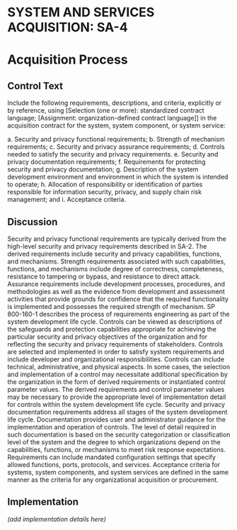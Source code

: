# SYSTEM AND SERVICES ACQUISITION: SA-4
# Acquisition Process

## Control Text

Include the following requirements, descriptions, and criteria, explicitly or by reference, using [Selection (one or more): standardized contract language; [Assignment: organization-defined contract language]] in the acquisition contract for the system, system component, or system service:

a. Security and privacy functional requirements;
b. Strength of mechanism requirements;
c. Security and privacy assurance requirements;
d. Controls needed to satisfy the security and privacy requirements.
e. Security and privacy documentation requirements;
f. Requirements for protecting security and privacy documentation;
g. Description of the system development environment and environment in which the system is intended to operate;
h. Allocation of responsibility or identification of parties responsible for information security, privacy, and supply chain risk management; and
i. Acceptance criteria.

## Discussion

Security and privacy functional requirements are typically derived from the high-level security and privacy requirements described in SA-2. The derived requirements include security and privacy capabilities, functions, and mechanisms. Strength requirements associated with such capabilities, functions, and mechanisms include degree of correctness, completeness, resistance to tampering or bypass, and resistance to direct attack. Assurance requirements include development processes, procedures, and methodologies as well as the evidence from development and assessment activities that provide grounds for confidence that the required functionality is implemented and possesses the required strength of mechanism. SP 800-160-1 describes the process of requirements engineering as part of the system development life cycle.
Controls can be viewed as descriptions of the safeguards and protection capabilities appropriate for achieving the particular security and privacy objectives of the organization and for reflecting the security and privacy requirements of stakeholders. Controls are selected and implemented in order to satisfy system requirements and include developer and organizational responsibilities. Controls can include technical, administrative, and physical aspects. In some cases, the selection and implementation of a control may necessitate additional specification by the organization in the form of derived requirements or instantiated control parameter values. The derived requirements and control parameter values may be necessary to provide the appropriate level of implementation detail for controls within the system development life cycle.
Security and privacy documentation requirements address all stages of the system development life cycle. Documentation provides user and administrator guidance for the implementation and operation of controls. The level of detail required in such documentation is based on the security categorization or classification level of the system and the degree to which organizations depend on the capabilities, functions, or mechanisms to meet risk response expectations. Requirements can include mandated configuration settings that specify allowed functions, ports, protocols, and services. Acceptance criteria for systems, system components, and system services are defined in the same manner as the criteria for any organizational acquisition or procurement.

## Implementation

_(add implementation details here)_